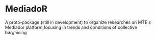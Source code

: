 # MediadoR
A proto-package (still in development) to organize researches on MTE's Mediador platform,focusing in trends and conditions of collective bargaining
